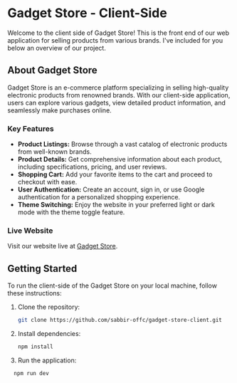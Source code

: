 # Gadget Store - Client-Side

Welcome to the client side of Gadget Store! This is the front end of our web application for selling products from various brands. I've included for you below an overview of our project.

## About Gadget Store

Gadget Store is an e-commerce platform specializing in selling high-quality electronic products from renowned brands. With our client-side application, users can explore various gadgets, view detailed product information, and seamlessly make purchases online.

### Key Features

- **Product Listings:** Browse through a vast catalog of electronic products from well-known brands.
- **Product Details:** Get comprehensive information about each product, including specifications, pricing, and user reviews.
- **Shopping Cart:** Add your favorite items to the cart and proceed to checkout with ease.
- **User Authentication:** Create an account, sign in, or use Google authentication for a personalized shopping experience.
- **Theme Switching:** Enjoy the website in your preferred light or dark mode with the theme toggle feature.

### Live Website

Visit our website live at [Gadget Store](https://brand-shop-acfd4.firebaseapp.com/).

## Getting Started

To run the client-side of the Gadget Store on your local machine, follow these instructions:

1. Clone the repository:

   ```bash
   git clone https://github.com/sabbir-offc/gadget-store-client.git
   ```
2. Install dependencies:

   ```bash
   npm install
   ```
3. Run the application:

 ```bash
   npm run dev
   ```
